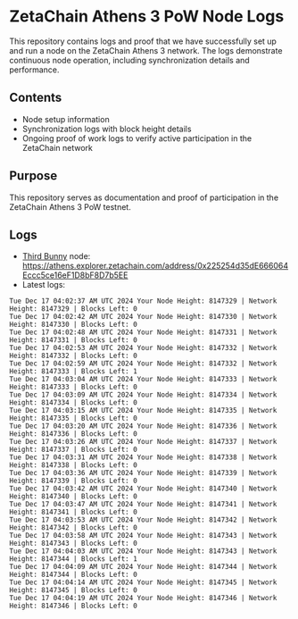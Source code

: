 # ZetaChain Athens 3 PoW Node Logs
This repository contains logs and proof that we have successfully set up and run a node on the ZetaChain Athens 3 network. The logs demonstrate continuous node operation, including synchronization details and performance.

## Contents
- Node setup information
- Synchronization logs with block height details
- Ongoing proof of work logs to verify active participation in the ZetaChain network

## Purpose
This repository serves as documentation and proof of participation in the ZetaChain Athens 3 PoW testnet.

## Logs

- [Third Bunny](https://thirdbunny.xyz/) node: https://athens.explorer.zetachain.com/address/0x225254d35dE666064Eccc5ce16eF1D8bF8D7b5EE
- Latest logs:
```
Tue Dec 17 04:02:37 AM UTC 2024 Your Node Height: 8147329 | Network Height: 8147329 | Blocks Left: 0
Tue Dec 17 04:02:42 AM UTC 2024 Your Node Height: 8147330 | Network Height: 8147330 | Blocks Left: 0
Tue Dec 17 04:02:48 AM UTC 2024 Your Node Height: 8147331 | Network Height: 8147331 | Blocks Left: 0
Tue Dec 17 04:02:53 AM UTC 2024 Your Node Height: 8147332 | Network Height: 8147332 | Blocks Left: 0
Tue Dec 17 04:02:59 AM UTC 2024 Your Node Height: 8147332 | Network Height: 8147333 | Blocks Left: 1
Tue Dec 17 04:03:04 AM UTC 2024 Your Node Height: 8147333 | Network Height: 8147333 | Blocks Left: 0
Tue Dec 17 04:03:09 AM UTC 2024 Your Node Height: 8147334 | Network Height: 8147334 | Blocks Left: 0
Tue Dec 17 04:03:15 AM UTC 2024 Your Node Height: 8147335 | Network Height: 8147335 | Blocks Left: 0
Tue Dec 17 04:03:20 AM UTC 2024 Your Node Height: 8147336 | Network Height: 8147336 | Blocks Left: 0
Tue Dec 17 04:03:26 AM UTC 2024 Your Node Height: 8147337 | Network Height: 8147337 | Blocks Left: 0
Tue Dec 17 04:03:31 AM UTC 2024 Your Node Height: 8147338 | Network Height: 8147338 | Blocks Left: 0
Tue Dec 17 04:03:36 AM UTC 2024 Your Node Height: 8147339 | Network Height: 8147339 | Blocks Left: 0
Tue Dec 17 04:03:42 AM UTC 2024 Your Node Height: 8147340 | Network Height: 8147340 | Blocks Left: 0
Tue Dec 17 04:03:47 AM UTC 2024 Your Node Height: 8147341 | Network Height: 8147341 | Blocks Left: 0
Tue Dec 17 04:03:53 AM UTC 2024 Your Node Height: 8147342 | Network Height: 8147342 | Blocks Left: 0
Tue Dec 17 04:03:58 AM UTC 2024 Your Node Height: 8147343 | Network Height: 8147343 | Blocks Left: 0
Tue Dec 17 04:04:03 AM UTC 2024 Your Node Height: 8147343 | Network Height: 8147344 | Blocks Left: 1
Tue Dec 17 04:04:09 AM UTC 2024 Your Node Height: 8147344 | Network Height: 8147344 | Blocks Left: 0
Tue Dec 17 04:04:14 AM UTC 2024 Your Node Height: 8147345 | Network Height: 8147345 | Blocks Left: 0
Tue Dec 17 04:04:19 AM UTC 2024 Your Node Height: 8147346 | Network Height: 8147346 | Blocks Left: 0
```
